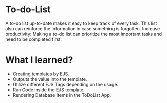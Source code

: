 # To-do-List
A to-do list up-to-date makes it easy to keep track of every task. This list also can reinforce the information in case something is forgotten. Increase productivity: Making a to-do list can prioritize the most important tasks and need to be completed first.

# What I learned?
- Creating templates by EJS.
- Outputs the value into the template.
- Utilize different EJS Tags depending on the usage.
- Run Code inside the EJS template.
- Rendering Database Items in the ToDoList App.
